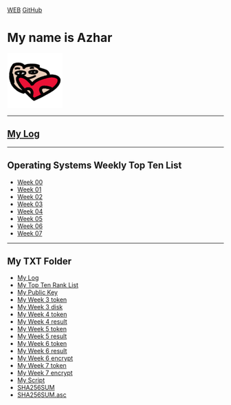 ---
---

[WEB](https://azhar81.github.io/os202/)
[GitHub](https://github.com/azhar81/os202/)

# My name is Azhar <br>
<img src="heart.png" width="128">
<hr>

## [My Log](TXT/mylog.txt) <br>
<hr>

## Operating Systems Weekly Top Ten List
* [Week 00](W00/)
* [Week 01](W01/)
* [Week 02](W02/)
* [Week 03](W03/)
* [Week 04](W04/)
* [Week 05](W05/)
* [Week 06](W06/)
* [Week 07](W07/)
<hr>

## My TXT Folder
* [My Log](TXT/mylog.txt)
* [My Top Ten Rank List](TXT/myrank.txt)
* [My Public Key](TXT/mypubkey.txt)
* [My Week 3 token](TXT/myW03token.txt)
* [My Week 3 disk](TXT/myW03disk.txt)
* [My Week 4 token](TXT/myW04token.txt)
* [My Week 4 result](TXT/myW04.txt)
* [My Week 5 token](TXT/myW05token.txt)
* [My Week 5 result](TXT/myW05.txt)
* [My Week 6 token](TXT/myW06token.txt)
* [My Week 6 result](TXT/myW06.txt)
* [My Week 6 encrypt](TXT/myW06.tar.bz2.txt)
* [My Week 7 token](TXT/myW07token.txt)
* [My Week 7 encrypt](myW07.tar.bz2.txt)
* [My Script](TXT/myscript.sh)
* [SHA256SUM](TXT/SHA256SUM)
* [SHA256SUM.asc](TXT/SHA256SUM.asc)
